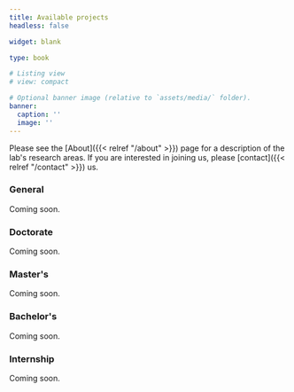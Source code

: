 ```yaml
---
title: Available projects
headless: false

widget: blank

type: book

# Listing view
# view: compact

# Optional banner image (relative to `assets/media/` folder).
banner:
  caption: ''
  image: ''
---
```


Please see the [About]({{< relref "/about" >}}) page for a description of the lab's research areas. If you are 
interested in joining us, please [contact]({{< relref "/contact" >}}) us.

### General

Coming soon.

### Doctorate

Coming soon.

### Master's

Coming soon.

### Bachelor's

Coming soon.

### Internship

Coming soon.
